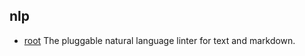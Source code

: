 ## nlp

- [root](https://github.com/textlint/textlint) The pluggable natural language linter for text and markdown.